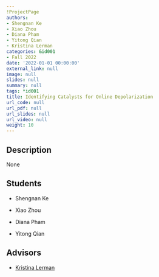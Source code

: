 ```yaml
---
!ProjectPage
authors:
- Shengnan Ke
- Xiao Zhou
- Diana Pham
- Yitong Qian
- Kristina Lerman
categories: &id001
- Fall 2022
date: '2022-01-01 00:00:00'
external_link: null
image: null
slides: null
summary: null
tags: *id001
title: Identifying Catalysts for Online Depolarization
url_code: null
url_pdf: null
url_slides: null
url_video: null
weight: 10
---
```

## Description

None





## Students

* Shengnan Ke

* Xiao Zhou

* Diana Pham

* Yitong Qian

## Advisors

* [Kristina Lerman](../../../author/kristina-lerman)

